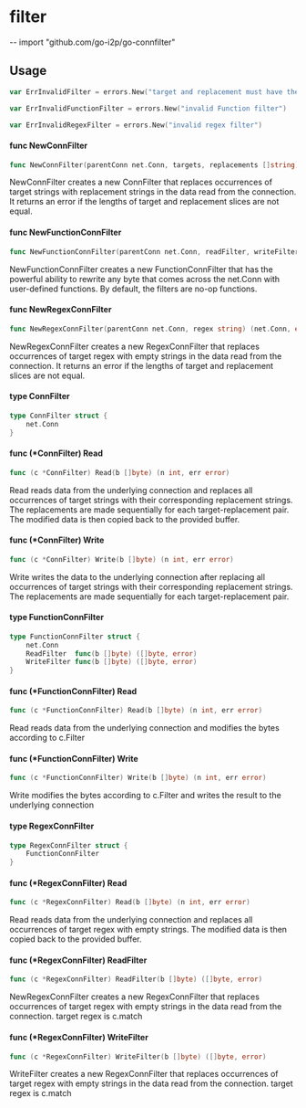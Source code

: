 # filter
--
    import "github.com/go-i2p/go-connfilter"


## Usage

```go
var ErrInvalidFilter = errors.New("target and replacement must have the same length")
```

```go
var ErrInvalidFunctionFilter = errors.New("invalid Function filter")
```

```go
var ErrInvalidRegexFilter = errors.New("invalid regex filter")
```

#### func  NewConnFilter

```go
func NewConnFilter(parentConn net.Conn, targets, replacements []string) (net.Conn, error)
```
NewConnFilter creates a new ConnFilter that replaces occurrences of target
strings with replacement strings in the data read from the connection. It
returns an error if the lengths of target and replacement slices are not equal.

#### func  NewFunctionConnFilter

```go
func NewFunctionConnFilter(parentConn net.Conn, readFilter, writeFilter func(b []byte) ([]byte, error)) (net.Conn, error)
```
NewFunctionConnFilter creates a new FunctionConnFilter that has the powerful
ability to rewrite any byte that comes across the net.Conn with user-defined
functions. By default, the filters are no-op functions.

#### func  NewRegexConnFilter

```go
func NewRegexConnFilter(parentConn net.Conn, regex string) (net.Conn, error)
```
NewRegexConnFilter creates a new RegexConnFilter that replaces occurrences of
target regex with empty strings in the data read from the connection. It returns
an error if the lengths of target and replacement slices are not equal.

#### type ConnFilter

```go
type ConnFilter struct {
	net.Conn
}
```


#### func (*ConnFilter) Read

```go
func (c *ConnFilter) Read(b []byte) (n int, err error)
```
Read reads data from the underlying connection and replaces all occurrences of
target strings with their corresponding replacement strings. The replacements
are made sequentially for each target-replacement pair. The modified data is
then copied back to the provided buffer.

#### func (*ConnFilter) Write

```go
func (c *ConnFilter) Write(b []byte) (n int, err error)
```
Write writes the data to the underlying connection after replacing all
occurrences of target strings with their corresponding replacement strings. The
replacements are made sequentially for each target-replacement pair.

#### type FunctionConnFilter

```go
type FunctionConnFilter struct {
	net.Conn
	ReadFilter  func(b []byte) ([]byte, error)
	WriteFilter func(b []byte) ([]byte, error)
}
```


#### func (*FunctionConnFilter) Read

```go
func (c *FunctionConnFilter) Read(b []byte) (n int, err error)
```
Read reads data from the underlying connection and modifies the bytes according
to c.Filter

#### func (*FunctionConnFilter) Write

```go
func (c *FunctionConnFilter) Write(b []byte) (n int, err error)
```
Write modifies the bytes according to c.Filter and writes the result to the
underlying connection

#### type RegexConnFilter

```go
type RegexConnFilter struct {
	FunctionConnFilter
}
```


#### func (*RegexConnFilter) Read

```go
func (c *RegexConnFilter) Read(b []byte) (n int, err error)
```
Read reads data from the underlying connection and replaces all occurrences of
target regex with empty strings. The modified data is then copied back to the
provided buffer.

#### func (*RegexConnFilter) ReadFilter

```go
func (c *RegexConnFilter) ReadFilter(b []byte) ([]byte, error)
```
NewRegexConnFilter creates a new RegexConnFilter that replaces occurrences of
target regex with empty strings in the data read from the connection. target
regex is c.match

#### func (*RegexConnFilter) WriteFilter

```go
func (c *RegexConnFilter) WriteFilter(b []byte) ([]byte, error)
```
WriteFilter creates a new RegexConnFilter that replaces occurrences of target
regex with empty strings in the data read from the connection. target regex is
c.match
